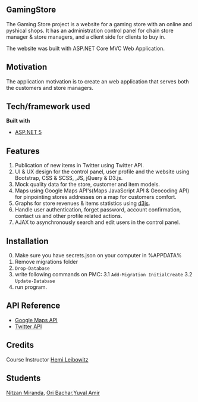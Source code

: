 ## GamingStore
The Gaming Store project is a website for a gaming store with an online and pyshical shops.
It has an administration control panel for chain store manager & store managers, and a client side for clients to buy in.

The website was built with ASP.NET Core MVC Web Application.

## Motivation
The application motivation is to create an web application that serves both the customers and store managers.

## Tech/framework used
<b>Built with</b>
- [ASP.NET 5](https://docs.microsoft.com/en-us/aspnet/core/introduction-to-aspnet-core?view=aspnetcore-5.0)

## Features
1. Publication of new items in Twitter using Twitter API.
2. UI & UX design for the control panel, user profile and the website using Bootstrap, CSS & SCSS, ,JS, jQuery & D3.js.
3. Mock quality data for the store, customer and item models.
4. Maps using Google Maps API's(Maps JavaScript API & Geocoding API) for pinpointing stores addresses on a map for customers comfort.
5. Graphs for store revenues & items statistics using [d3js](https://d3js.org).
6. Handle user authentication, forget password, account confirmation, contact us and other profile related actions. 
7. AJAX to asynchronously search and edit users in the control panel.



## Installation
0. Make sure you have secrets.json on your computer in %APPDATA%
1. Remove migrations folder
2. `Drop-Database`
3. write following commands on PMC:
3.1 `Add-Migration InitialCreate`
3.2 `Update-Database`
4. run program.

## API Reference
- [Google Maps API](https://developers.google.com/maps/documentation)
- [Twitter API](https://developer.twitter.com/en)

## Credits
 Course Instructor [Hemi Leibowitz](https://il.linkedin.com/in/hemi-leibowitz-6117a31a2)
## Students
 [Nitzan Miranda](https://github.com/Nizzan943), [Ori Bachar](https://github.com/OriBachar),[Yuval Amir](https://github.com/yuvalamir123)
